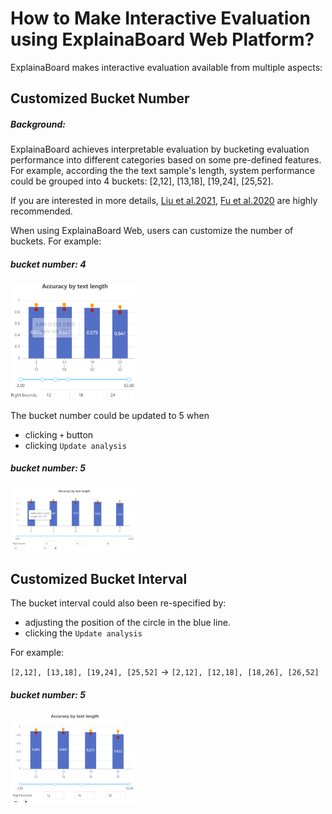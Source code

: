 # How to Make Interactive Evaluation using ExplainaBoard Web Platform?


ExplainaBoard makes interactive evaluation available from multiple aspects:



##  Customized Bucket Number
##### Background:
ExplainaBoard achieves interpretable evaluation by bucketing evaluation performance
into different categories based on some pre-defined features.
For example, according the the text sample's length, system performance could 
be grouped into 4 buckets: [2,12], [13,18], [19,24], [25,52].

If you are interested in more details, [Liu et al.2021](https://aclanthology.org/2021.acl-demo.34.pdf), [Fu et al.2020](http://aclanthology.lst.uni-saarland.de/2020.emnlp-main.489.pdf) are highly recommended.

When using ExplainaBoard Web, users can customize the number
of buckets. For example:

##### bucket number: 4
<img src="./fig/customized_bucket.png" width="200"/>

The bucket number could be updated to 5 when
* clicking `+` button
* clicking `Update analysis`

##### bucket number: 5
<img src="./fig/customized_bucket_2.png" width="200"/>




## Customized Bucket Interval
The bucket interval could also been re-specified by:
* adjusting the position of the circle in the blue line.
* clicking the `Update analysis`

For example:

`[2,12], [13,18], [19,24], [25,52]`  -> `[2,12], [12,18], [18,26], [26,52]`


##### bucket number: 5
<img src="./fig/customized_bucket_3.png" width="200"/>

